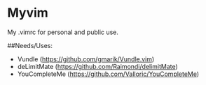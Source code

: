 # Myvim
My .vimrc for personal and public use.


##Needs/Uses:

* Vundle (https://github.com/gmarik/Vundle.vim)
* deLimitMate (https://github.com/Raimondi/delimitMate)
* YouCompleteMe (https://github.com/Valloric/YouCompleteMe) 
